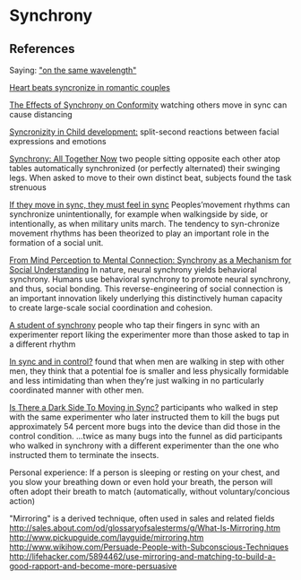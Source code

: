 Synchrony
=========


References
-----------

Saying: ["on the same wavelength"](http://www.urbandictionary.com/define.php?term=on+the+same+wavelength)

[Heart beats syncronize in romantic couples](http://www.futurity.org/heart-beats-sync-up-in-romantic-couples)

[The Effects of Synchrony on Conformity](https://www.psychologytoday.com/blog/ulterior-motives/201501/the-effects-synchrony-conformity)
watching others move in sync can cause distancing

[Syncronizity in Child development:](http://www.ask.com/world-view/synchrony-child-development-21ed4a3957d1899b)
split-second reactions between facial expressions and emotions

[Synchrony: All Together Now](https://www.psychologytoday.com/articles/200609/synchrony-all-together-now)
two people sitting opposite each other atop tables
automatically synchronized (or perfectly alternated) their swinging legs.
When asked to move to their own distinct beat, subjects found the task strenuous

[If they move in sync, they must feel in sync](http://www.academia.edu/342927/If_They_Move_in_Sync_They_Must_Feel_in_Sync_Movement_Synchrony_Leads_to_Attributions_of_Rapport_and_Entitativity)
Peoples’movement rhythms can synchronize unintentionally,
for example when walkingside by side, or intentionally, as when military units march.
The tendency to syn-chronize movement rhythms has been theorized to
play an important role in the formation of a social unit.

[From Mind Perception to Mental Connection: Synchrony as a Mechanism for Social Understanding](http://onlinelibrary.wiley.com/doi/10.1111/j.1751-9004.2012.00450.x/abstract)
 In nature, neural synchrony yields behavioral synchrony.
Humans use behavioral synchrony to promote neural synchrony, and thus, social bonding.
This reverse-engineering of social connection is an important innovation
likely underlying this distinctively human capacity to create large-scale social coordination and cohesion.

[A student of synchrony](http://www.apa.org/gradpsych/2012/03/synchrony.aspx)
people who tap their fingers in sync with an experimenter report
liking the experimenter more than those asked to tap in a different rhythm

[In sync and in control?](http://newsroom.ucla.edu/releases/in-sync-and-in-control)
found that when men are walking in step with other men,
they think that a potential foe is smaller and less physically
formidable and less intimidating than when they’re just walking in
no particularly coordinated manner with other men.

[Is There a Dark Side To Moving in Sync?](http://www.marshall.usc.edu/news/releases/2012/there-dark-side-moving-sync)
participants who walked in step with the same experimenter
who later instructed them to kill the bugs put approximately 54 percent more bugs
into the device than did those in the control condition.
...twice as many bugs into the funnel as did participants who walked in synchrony with
a different experimenter than the one who instructed them to terminate the insects.


Personal experience:
If a person is sleeping or resting on your chest,
and you slow your breathing down or even hold your breath,
the person will often adopt their breath to match
(automatically, without voluntary/concious action)


"Mirroring" is a derived technique, often used in sales and related fields
http://sales.about.com/od/glossaryofsalesterms/g/What-Is-Mirroring.htm
http://www.pickupguide.com/layguide/mirroring.htm
http://www.wikihow.com/Persuade-People-with-Subconscious-Techniques
http://lifehacker.com/5894462/use-mirroring-and-matching-to-build-a-good-rapport-and-become-more-persuasive

